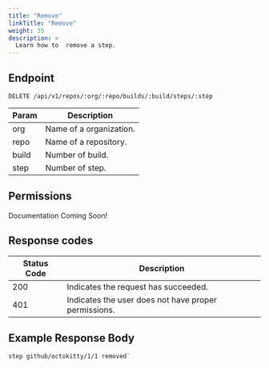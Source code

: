 ```yaml
---
title: "Remove"
linkTitle: "Remove"
weight: 35
description: >
  Learn how to  remove a step.
---
```


## Endpoint

```
DELETE /api/v1/repos/:org/:repo/builds/:build/steps/:step
```

| Param | Description |
|---|---|
| org | Name of a organization. |
| repo | Name of a repository. |
| build | Number of build. |
| step | Number of step. |

## Permissions

Documentation Coming Soon!

## Response codes

| Status Code | Description |
|---|---|
| 200 | Indicates the request has succeeded. |
| 401 | Indicates the user does not have proper permissions. |

## Example Response Body

```
step github/octokitty/1/1 removed`
```
